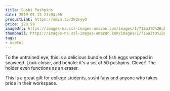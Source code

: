 ```yaml
---
title: Sushi Pushpins
date: 2019-01-13 21:04:06
productLink: https://amzn.to/2VQsyy0
price: $29.99
imageUrl: https://images-na.ssl-images-amazon.com/images/I/71SaJtD%2BqhL._SX679_.jpg
thumbnail: https://images-na.ssl-images-amazon.com/images/I/71SaJtD%2BqhL._SR600,315_.jpg
tags:
- useful
---
```


To the untrained eye, this is a delicious bundle of fish eggs wrapped in seaweed. Look closer, and behold: it's a set of 50 pushpins. Clever! The holder even functions as an eraser.

This is a great gift for college students, sushi fans and anyone who takes pride in their workspace.